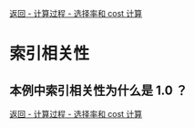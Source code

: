 
[返回 - 计算过程 - 选择率和 cost 计算](./选择率.md)

# 索引相关性

## 本例中索引相关性为什么是 1.0 ？




[返回 - 计算过程 - 选择率和 cost 计算](./选择率.md)

